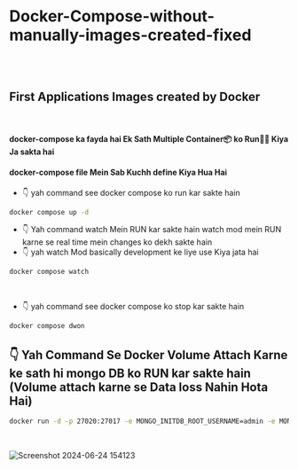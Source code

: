 # Docker-Compose-without-manually-images-created-fixed

<br/>
<br/>

## First Applications Images created by Docker

<br/>

#### docker-compose ka fayda hai Ek Sath Multiple Container📦 ko Run🏃‍♀️ Kiya Ja sakta hai

#### docker-compose file Mein Sab Kuchh define Kiya Hua Hai

- 👇 yah command see docker compose ko run kar sakte hain

```sh
docker compose up -d
```

- 👇 Yah command watch Mein RUN kar sakte hain watch mod mein RUN karne se real time mein changes ko dekh sakte hain
- 👇 yah watch Mod basically development ke liye use Kiya jata hai

```sh
docker compose watch
```

<br/>

- 👇 yah command see docker compose ko stop kar sakte hain

```sh
docker compose dwon
```

## 👇 Yah Command Se Docker Volume Attach Karne ke sath hi mongo DB ko RUN kar sakte hain (Volume attach karne se Data loss Nahin Hota Hai)

```sh
docker run -d -p 27020:27017 -e MONGO_INITDB_ROOT_USERNAME=admin -e MONGO_INITDB_ROOT_PASSWORD=password --name mongodbDatabase -v customvolumecreate:/data/db mongo
```
<br/>

![Screenshot 2024-06-24 154123](https://github.com/mdsomad/docker-nodejs_project/assets/103892160/6448d873-fac6-44d4-9512-41ddfe0387ea)



